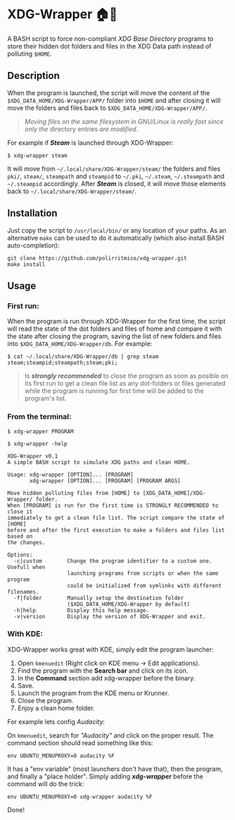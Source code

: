 XDG-Wrapper :house::wrench:
===========================

A BASH script to force non-compliant _XDG Base Directory_ programs to store
their hidden dot folders and files in the XDG Data path instead of polluting
`$HOME`.

## Description

When the program is launched, the script will move the content of the
`$XDG_DATA_HOME/XDG-Wrapper/APP/` folder into `$HOME` and after closing it will
move the folders and files back to `$XDG_DATA_HOME/XDG-Wrapper/APP/`.

> _Moving files on the same filesystem in GNU/Linux is really fast since only
> the_ directory entries _are modified._

For example if ***Steam*** is launched through XDG-Wrapper:

```command
$ xdg-wrapper steam
```

It will move from `~/.local/share/XDG-Wrapper/steam/` the folders and files
`pki/`, `steam/`, `steampath` and `steampid` to `~/.pki`, `~/.steam`,
`~/.steampath` and `~/.steampid` accordingly. After ***Steam*** is closed, it
will move those elements back to `~/.local/share/XDG-Wrapper/steam/`.

## Installation

Just copy the script to `/usr/local/bin/` or any location of your paths. As an
alternative `make` can be used to do it automatically (which also install BASH
auto-completion):

```
git clone https://github.com/polirritmico/xdg-wrapper.git
make install
```

## Usage

### First run:

When the program is run through XDG-Wrapper for the first time, the script will
read the state of the dot folders and files of home and compare it with the
state after closing the program, saving the list of new folders and files into
`$XDG_DATA_HOME/XDG-Wrapper/db`. For example:

```command
$ cat ~/.local/share/XDG-Wrapper/db | grep steam
steam;steampid;steampath;steam;pki;
```
 
> Is ***strongly recommended*** to close the program as soon as posible on its
> first run to get a clean file list as any dot-folders or files generated
> while the program is running for first time will be added to the program's
> list.

### From the terminal:

```command
$ xdg-wrapper PROGRAM
```

```
$ xdg-wrapper -help

XDG-Wrapper v0.1
A simple BASH script to simulate XDG paths and clean HOME.

Usage: xdg-wrapper [OPTION]... [PROGRAM]
       xdg-wrapper [OPTION]... [PROGRAM] [PROGRAM ARGS]

Move hidden polluting files from [HOME] to [XDG_DATA_HOME]/XDG-Wrapper/ folder.
When [PROGRAM] is run for the first time is STRONGLY RECOMMENDED to close it
immediately to get a clean file list. The script compare the state of [HOME]
before and after the first execution to make a folders and files list based on
the changes.

Options:
  -c|custom        Change the program identifier to a custom one. Usefull when
                   launching programs from scripts or when the same program
                   could be initialized from symlinks with different filenames.
  -f|folder        Manually setup the destination folder
                   ($XDG_DATA_HOME/XDG-Wrapper by default)
  -h|help          Display this help message.
  -v|version       Display the version of XDG-Wrapper and exit.
```

### With KDE:

XDG-Wrapper works great with KDE, simply edit the program launcher:

1. Open `kmenuedit` (Right click on KDE menu → Edit applications).
2. Find the program with the **Search bar** and click on its icon.
3. In the **Command** section add xdg-wrapper before the binary.
4. Save.
5. Launch the program from the KDE menu or Krunner.
6. Close the program.
7. Enjoy a clean home folder.

For example lets config _Audacity_:

On `kmenuedit`, search for _"Audacity"_ and click on the proper result.
The command section should read something like this:

```
env UBUNTU_MENUPROXY=0 audacity %F
```
It has a "env variable" (most launchers don't have that), then the program, and
finally a "place holder". Simply adding ***xdg-wrapper*** before the command
will do the trick:

```
env UBUNTU_MENUPROXY=0 xdg-wrapper audacity %F
```

Done!

